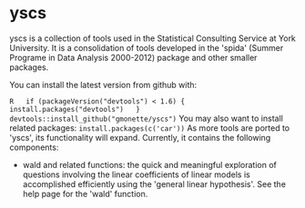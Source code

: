 <!-- README.md is generated from README.Rmd. Please edit that file -->
yscs
====

yscs is a collection of tools used in the Statistical Consulting Service at York University. It is a consolidation of tools developed in the 'spida' (Summer Programe in Data Analysis 2000-2012) package and other smaller packages.

You can install the latest version from github with:

`R   if (packageVersion("devtools") < 1.6) {     install.packages("devtools")   }   devtools::install_github("gmonette/yscs")` You may also want to install related packages: `install.packages(c('car'))` As more tools are ported to 'yscs', its functionality will expand. Currently, it contains the following components:

-   wald and related functions: the quick and meaningful exploration of questions involving the linear coefficients of linear models is accomplished efficiently using the 'general linear hypothesis'. See the help page for the 'wald' function.
